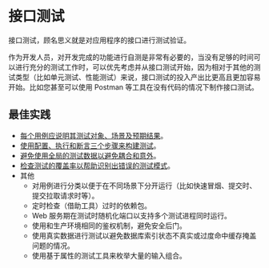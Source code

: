 # 接口测试

接口测试，顾名思义就是对应用程序的接口进行测试验证。

作为开发人员，对开发完成的功能进行自测是非常有必要的，当没有足够的时间可以进行充分的测试工作时，可以优先考虑并从接口测试开始，因为相对于其他的测试类型（比如单元测试、性能测试）来说，接口测试的投入产出比更高且更加容易开始。比如您甚至可以使用 Postman 等工具在没有代码的情况下制作接口测试。

## 最佳实践

- [每个用例应说明其测试对象、场景及预期结果](./最佳实践/每个用例应说明其测试对象、场景及预期结果.md)。
- [使用配置、执行和断言三个步骤来构建测试](./最佳实践/使用配置、执行和断言三个步骤来构建测试.md)。
- [避免使用全局的测试数据以避免耦合和意外](./最佳实践/避免使用全局的测试数据以避免耦合和意外.md)。
- [检查测试的覆盖率以帮助识别出错误的测试模式](./最佳实践/检查测试的覆盖率以帮助识别出错误的测试模式.md)。
- 其他
  - 对用例进行分类以便于在不同场景下分开运行（比如快速冒烟、提交时、提交拉取请求时等）。
  - 定时检查（借助工具）过时的依赖包。
  - Web 服务期在测试时随机化端口以支持多个测试进程同时运行。
  - 使用和生产环境相同的鉴权机制，避免安全后门。
  - 使用真实数据进行测试以避免数据库索引状态不真实或过度命中缓存掩盖问题的情况。
  - 使用基于属性的测试工具来枚举大量的输入组合。
